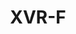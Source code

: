 ---
title: "XVR-F"
description: "The XVR-F is a 4/8CH H.265 hybrid XVR with 5MP Lite recording and 8CH IP support."
image: "/images/xvr/xvr (2).png"
images:
  - url: "/images/xvr/xvr (2).png"
    caption: "Front view"
features:
  - Support H.265/H.264 video formats
  - Support audio over coaxial cable (only for TVI cameras)
  - Support analog camera upgrade over coaxial cable
  - Support TVI, AHD, CVI, CVBS, IP cameras with adaptive access
  - 4/8-channel BNC input
  - Support 1-ch HDMI output, 1-ch VGA output at up to 1920*1080
  - HDMI and VGA simultaneous output
  - Long transmission distance over coaxial cable
  - Supports mainstream cameras of ONVIF and RTSP protocols
specifications: 
  Analog Video Input: 16-ch, BNC
  IP Video Input: 8-ch (up to 16-ch after analog camera conversion)
  AHD input: 5MP@12fps, 4MP@15fps, 1080P@30fps, 720P@30fps
  TVI input: 5MP@12fps, 4MP@15fps, 1080P@30fps, 720P@30fps
  CVI input: 1080P@30fps, 720P@30fps
  CVBS input: Supported
  Audio Input: 1-ch, RCA
  Audio Compression: G.711U
  Incoming Bandwidth: 40Mbps (up to 56Mbps after all analog camera conversion)
  Outgoing Bandwidth: 64Mbps
  Remote Users: "128"
  Protocols: TCP/IP, P2P, UPnP, DHCP, HTTP, HTTPS, DNS, DDNS, SMTP
  Browser: 
      IE10/11 for Windows
      Firefox (version 52.0 and above) for Windows
      Chrome(version 45 and above) for Windows
      Edge(version 79 and above) for Windows
  VGA Output: 1920x1080/60Hz, 1920x1080/50Hz, 1600x1200/60Hz, 1280x1024/60Hz, 1280x720/60Hz, 1024x768/60Hz
  HDMI Output: 1920x1080/60Hz, 1920x1080/50Hz, 1600x1200/60Hz, 1280x1024/60Hz, 1280x720/60Hz, 1024x768/60Hz
  Audio Output: 1-ch, RCA
  Synchronous Playback: HD:8-ch, SD:16-ch
  Live view display: HDMI/VGA:- 1/4/6/8/9/16/25
  Two-way Audio: 1-ch, RCA
  FTP/Schedule/Event Snapshot: Schedule snapshot is not supported  16-ch snapshot, up to 704*576 resolution
  Recording Resolution: 5MP Lite/4MP Lite/1080P Lite/720P/CIF  
  Capability: Analog:- 8 x 5MP Lite@6, 8 x 4MP Lite@8, 8 x 1080P Lite@12; IP:- 1 x 8MP@30, 2 x 4MP@30, 4 x 1080P@30
  SATA: 1 SATA interface
  Capacity: Up to 8TB for each HDD
  VCA Detection: Ultra Motion Detection(UMD) for analog:8-ch
  VCA Search: Behavior Search
  General Alarm: By analog/IP camera:- Motion detection
  Alert Alarm: IP Conflict, Network Disconnected, Disk offline, Disk Abnormal, Illegal Access, Running Out of Space, Space Used Up, Recording Abnormal
  Network Interface: 1RJ45 10M/100M self-adaptive Ethernet Interface
  USB Interface: Rear panel:2 x USB2.0
  Serial Interface: 1 x RS485
  Power Supply: 12V DC
  Power Consumption: ≤ 10 W (without HDD)
  Working Environment: -10°C ~ + 55°C ( +14°F ~ +131°F ), Humidity ≤ 90% RH(non-condensing)
  Dimensions: 260mm × 229mm × 47mm (10.2" × 9.0" × 1.8")
  Weight: ≤1.1 Kg (2.42lb) (without HDD)
  Certification: CE/FCC/WEEE
---